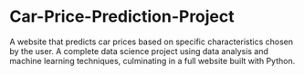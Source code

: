 # Car-Price-Prediction-Project
A website that predicts car prices based on specific characteristics chosen by the user. A complete data science project using data analysis and machine learning techniques, culminating in a full website built with Python.
